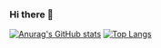 ### Hi there 👋
[![Anurag's GitHub stats](https://github-readme-stats.vercel.app/api?username=aaaaaaaaaaaaaron)](https://github.com/anuraghazra/github-readme-stats)
[![Top Langs](https://github-readme-stats.vercel.app/api/top-langs/?username=aaaaaaaaaaaaaron&layout=compact)](https://github.com/anuraghazra/github-readme-stats)

<!--
**aaaaaaaaaaaaaron/aaaaaaaaaaaaaron** is a ✨ _special_ ✨ repository because its `README.md` (this file) appears on your GitHub profile.

Here are some ideas to get you started:

- 🔭 I’m currently working on ...
- 🌱 I’m currently learning ...
- 👯 I’m looking to collaborate on ...
- 🤔 I’m looking for help with ...
- 💬 Ask me about ...
- 📫 How to reach me: ...
- 😄 Pronouns: ...
- ⚡ Fun fact: ...
-->
